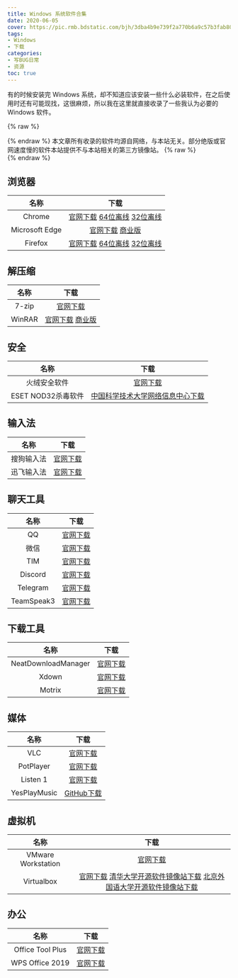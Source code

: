 ```yaml
---
title: Windows 系统软件合集
date: 2020-06-05
cover: https://pic.rmb.bdstatic.com/bjh/3dba4b9e739f2a770b6a9c57b3fab802.png
tags:
- Windows
- 下载
categories:
- 写BUG日常
- 资源
toc: true
---
```

有的时候安装完 Windows 系统，却不知道应该安装一些什么必装软件，在之后使用时还有可能现找，这很麻烦，所以我在这里就直接收录了一些我认为必要的 Windows 软件。
<!--more-->
{% raw %}<article class="message is-success"><div class="message-body">{% endraw %}
本文章所有收录的软件均源自网络，与本站无关。部分绝版或官网速度慢的软件本站提供不与本站相关的第三方镜像站。
{% raw %}</div></article>{% endraw %}

## 浏览器

|名称|下载|
|:-:|:-:|
|Chrome|[官网下载](https://www.google.cn/chrome/) [64位离线](https://www.google.cn/intl/zh-CN/chrome/thank-you.html?installdataindex=empty&standalone=1&statcb=0&defaultbrowser=0&platform=win64&installdataindex=defaultbrowser&extra=stablechannel) [32位离线](https://www.google.cn/intl/zh-CN/chrome/thank-you.html?installdataindex=empty&standalone=1&statcb=0&defaultbrowser=0&platform=win&installdataindex=defaultbrowser&extra=stablechannel)|
|Microsoft Edge|[官网下载](https://www.microsoft.com/zh-cn/edge) [商业版](https://www.microsoft.com/zh-CN/edge/business/download)|
|Firefox|[官网下载](https://www.mozilla.org/zh-CN/firefox/all/#product-desktop-release) [64位离线](https://download.mozilla.org/?product=firefox-latest-ssl&os=win64&lang=zh-CN) [32位离线](https://download.mozilla.org/?product=firefox-latest-ssl&os=win&lang=zh-CN)|

## 解压缩

|名称|下载|
|:-:|:-:|
|7-zip|[官网下载](https://www.7-zip.org/)|
|WinRAR|[官网下载](https://www.rarlab.com/download.htm) [商业版](https://dl.lancdn.com/landian/soft/winrar/)|

## 安全

|名称|下载|
|:-:|:-:|
|火绒安全软件|[官网下载](https://www.huorong.cn/person5.html)|
|ESET NOD32杀毒软件|[中国科学技术大学网络信息中心下载](http://ustcnet.ustc.edu.cn/2015/0323/c11158a120698/page.htm)|

## 输入法

|名称|下载|
|:-:|:-:|
|搜狗输入法|[官网下载](https://pinyin.sogou.com/)|
|迅飞输入法|[官网下载](https://srf.xunfei.cn/)|

## 聊天工具

|名称|下载|
|:-:|:-:|
|QQ|[官网下载](https://im.qq.com/pcqq/)|
|微信|[官网下载](https://pc.weixin.qq.com/)|
|TIM|[官网下载](https://office.qq.com/download.html)|
|Discord|[官网下载](https://discord.com/download)|
|Telegram|[官网下载](https://desktop.telegram.org/)|
|TeamSpeak3|[官网下载](http://www.ts1.cn/download)|

## 下载工具

|名称|下载|
|:-:|:-:|
|NeatDownloadManager|[官网下载](http://neatdownloadmanager.com/file/NeatDM_setup.exe)|
|Xdown|[官网下载](https://xdown.org/)|
|Motrix|[官网下载](https://motrix.app/)|

## 媒体

|名称|下载|
|:-:|:-:|
|VLC|[官网下载](https://www.videolan.org/vlc/download-windows.html)|
|PotPlayer|[官网下载](http://www.potplayercn.com/download/)|
|Listen 1|[官网下载](http://listen1.github.io/listen1/)|
|YesPlayMusic|[GitHub下载](https://github.com/qier222/YesPlayMusic/releases/latest)|


## 虚拟机

|名称|下载|
|:-:|:-:|
|VMware Workstation|[官网下载](https://www.vmware.com/go/getworkstation-win)|
|Virtualbox|[官网下载](https://www.virtualbox.org/wiki/Downloads) [清华大学开源软件镜像站下载](https://mirrors.tuna.tsinghua.edu.cn/virtualbox/virtualbox-Win-latest.exe) [北京外国语大学开源软件镜像站下载](https://mirrors.bfsu.edu.cn/virtualbox/virtualbox-Win-latest.exe)|


## 办公

|名称|下载|
|:-:|:-:|
|Office Tool Plus|[官网下载](https://otp.landian.vip/zh-cn/download.html)|
|WPS Office 2019|[官网下载](https://pc.wps.cn/)|
